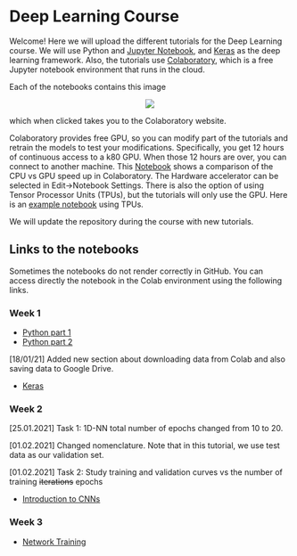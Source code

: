 # Deep Learning Course
Welcome! Here we will upload the different tutorials for the Deep Learning course. 
We will use Python and [Jupyter Notebook](https://jupyter.org/), and [Keras](https://keras.io/) as the deep learning framework.
Also, the tutorials use [Colaboratory](https://colab.research.google.com/notebooks/welcome.ipynb), which is a free Jupyter notebook environment that runs in the cloud. 

Each of the notebooks contains this image


<p align="center">
<img src ="https://camo.githubusercontent.com/52feade06f2fecbf006889a904d221e6a730c194/68747470733a2f2f636f6c61622e72657365617263682e676f6f676c652e636f6d2f6173736574732f636f6c61622d62616467652e737667" />
</p>

which when clicked takes you to the Colaboratory website. 

Colaboratory provides free GPU, so you can modify part of the tutorials and retrain the models to test your modifications. Specifically, you get 12 hours of continuous access to a k80 GPU. When those 12 hours are over, you can connect to another machine. This [Notebook](https://colab.research.google.com/notebooks/gpu.ipynb#scrollTo=3IEVK-KFxi5Z) shows a comparison of the CPU vs GPU speed up in Colaboratory. The Hardware accelerator can be selected in Edit->Notebook Settings. There is also the option of using Tensor Processor Units (TPUs), but the tutorials will only use the GPU. Here is an [example notebook](https://colab.research.google.com/notebooks/tpu.ipynb) using TPUs.   

We will update the repository during the course with new tutorials.

## Links to the notebooks
Sometimes the notebooks do not render correctly in GitHub. You can access directly the notebook in the Colab environment using the following links.
### Week 1
  * [Python part 1](https://colab.research.google.com/github/MatchLab-Imperial/deep-learning-course/blob/master/01_part1_Python.ipynb)
  * [Python part 2](https://colab.research.google.com/github/MatchLab-Imperial/deep-learning-course/blob/master/01_part2_Python.ipynb)
  
  [18/01/21] Added new section about downloading data from Colab and also saving data to Google Drive.
  * [Keras](https://colab.research.google.com/github/MatchLab-Imperial/deep-learning-course/blob/master/01_part3_Keras.ipynb)
  
### Week 2
[25.01.2021] Task 1: 1D-NN total number of epochs changed from 10 to 20.

[01.02.2021] Changed nomenclature. Note that in this tutorial, we use test data as our validation set. 

[01.02.2021] Task 2: Study training and validation curves vs the number of training <s>iterations</s> epochs
  * [Introduction to CNNs](https://colab.research.google.com/github/MatchLab-Imperial/deep-learning-course/blob/master/02_CNN_Introduction.ipynb)

### Week 3
  * [Network Training](https://colab.research.google.com/github/MatchLab-Imperial/deep-learning-course/blob/master/03_Network_Training.ipynb)


